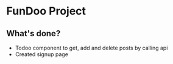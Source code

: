 # FunDoo Project

## What's done?
* Todoo component to get, add and delete posts by calling api
* Created signup page